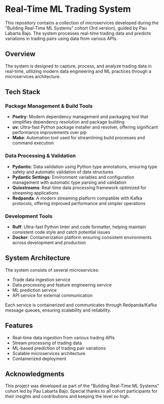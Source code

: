 # Real-Time ML Trading System

This repository contains a collection of microservices developed during the "Building Real-Time ML Systems" cohort (3rd version), guided by Pau Labarta Bajo. The system processes real-time trading data and predicts variations in trading pairs using data from various APIs.

## Overview

The system is designed to capture, process, and analyze trading data in real-time, utilizing modern data engineering and ML practices through a microservices architecture.

## Tech Stack

### Package Management & Build Tools
- **Poetry**: Modern dependency management and packaging tool that simplifies dependency resolution and package building
- **uv**: Ultra-fast Python package installer and resolver, offering significant performance improvements over pip
- **Make**: Automation tool used for streamlining build processes and command execution

### Data Processing & Validation
- **Pydantic**: Data validation using Python type annotations, ensuring type safety and automatic validation of data structures
- **Pydantic Settings**: Environment variables and configuration management with automatic type parsing and validation
- **Quixstreams**: Real-time data processing framework optimized for streaming applications
- **Redpanda**: A modern streaming platform compatible with Kafka protocols, offering improved performance and simpler operations

### Development Tools
- **Ruff**: Ultra-fast Python linter and code formatter, helping maintain consistent code style and catch potential issues
- **Docker**: Containerization platform ensuring consistent environments across development and production

## System Architecture

The system consists of several microservices:
- Trade data ingestion service
- Data processing and feature engineering service
- ML prediction service
- API service for external communication

Each service is containerized and communicates through Redpanda/Kafka message queues, ensuring scalability and reliability.

## Features

- Real-time data ingestion from various trading APIs
- Stream processing of trading data
- ML-based prediction of trading pair variations
- Scalable microservices architecture
- Containerized deployment

## Acknowledgments

This project was developed as part of the "Building Real-Time ML Systems" cohort led by Pau Labarta Bajo. Special thanks to all cohort participants for their insights and contributions and keeping the level so high. 

